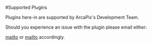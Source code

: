 #Supported Plugins

Plugins here-in are supported by ArcaPix's Development Team.

Should you experience an issue with the plugin please email either:

[mailto](mailto:support@pixitmedia.com) or [mailto](mailto:support@arcastream.com) accordingly.
